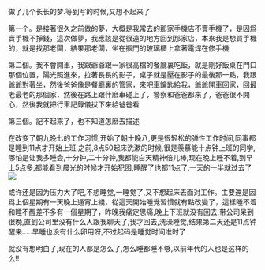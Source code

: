 做了几个长长的梦.等到写的时候,又想不起来了

第一个。是接著很久之前做的夢，大概是我常去的那家手機店不賣手機了，是因爲賣手機不掙錢，這次做夢，我應該是從很遠的地方回到那家店，本來我是想買手機的，就是找那老闆，結果那老闆，坐在摳門的玻璃櫃上拿著電焊在修手機

第二個。我不會開車，我跟爺爺跟一家很高檔的餐廳裏吃飯，就是剛好飯桌在門口那個位置，陽光照進來，拉著長長的影子，桌子就是壓在影子的最後那一點，我跟爺爺對著坐，然後爸爸像是餐廳裏的管家，來吧車鑰匙給我，爺爺開車回家，回最老最老的那個家，然後在路上跟什麽車碰上了，警察和爸爸都來了，爸爸很不開心，然後我就把行車記錄儀拔下來給爸爸看

第三個。記不起來了，也不知道怎麽去描述

在改变了朝九晚七的工作习惯,开始了朝十晚八,更是很轻松的弹性工作时间,同事都是睡到11点才开始上班,之前,8点50起床洗漱的时候,很是羡慕能十点钟上班的同学,哪怕是让我多睡会,十分钟,二十分钟,我都能白天精神倍儿棒,现在晚上睡不着,到早上5点多,都能看到晨光的时候才开始犯困,睡醒了也都11点了,一天的一半就过去了
![](https://hexosrc.oss-cn-shenzhen.aliyuncs.com/blog/2020/01/photo_2020-01-22_16-23-31.jpg)

或许还是因为压力大了吧,不想睡觉,一睡觉了,又不想起床去面对工作。主要還是因爲上個星期有一天晚上通宵上綫，從這天開始睡覺習慣就有點改變了，這樣睡不着和睡不醒差不多有一個星期了，昨晚我痛定思痛,晚上下班就没有回去,带公司呆到很晚,直到公司里没有什么人跟我聊天了,我才回去,洗澡睡觉,结果第二天还是11点钟醒来.....早睡也没有什么卵用呀,不过起码是睡觉时间准时了

就没有想明白了,现在的人都是怎么了,怎么睡都睡不够,以前年代的人也是这样的么!!
